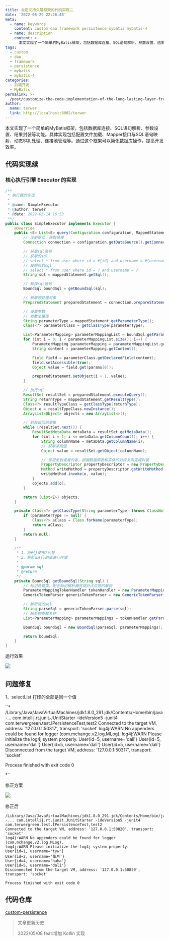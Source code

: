 ```yaml
---
title: 自定义持久层框架的代码实现二
date: '2022-08-29 22:26:48'
meta:
  - name: keywords
    content: custom dao framework persistence mybatis mybatis-4
  - name: description
    content: >-
      本文实现了一个简单的MyBatis框架，包括数据库连接、SQL语句解析、参数设置、结果封装等功能。具体实现包括配置文件加载、Mapper接口与SQL语句映射、动态SQL处理、连接池管理等。通过这个框架可以简化数据库操作，提高开发效率。
tags:
  - custom
  - dao
  - framework
  - persistence
  - mybatis
  - mybatis-4
categories:
  - 后端开发
  - MyBatis
permalink: >-
  /post/customize-the-code-implementation-of-the-long-lasting-layer-framework-two-zccchu.html
author:
  name: terwer
  link: http://localhost:8002/terwer
---
```

本文实现了一个简单的MyBatis框架，包括数据库连接、SQL语句解析、参数设置、结果封装等功能。具体实现包括配置文件加载、Mapper接口与SQL语句映射、动态SQL处理、连接池管理等。通过这个框架可以简化数据库操作，提高开发效率。

<!-- more -->




## 代码实现续

### 核心执行引擎 Executor 的实现

```java
/**
 * 执行器的实现
 *
 * @name: SimpleExecutor
 * @author: terwer
 * @date: 2022-03-14 16:53
 **/
public class SimpleExecutor implements Executor {
    @Override
    public <E> List<E> query(Configuration configuration, MappedStatement mappedStatement, Object... params) throws Exception {
        // 注册驱动，获取链接
        Connection connection = configuration.getDataSource().getConnection();

        // 获取sql语句
        // 获取的sql
        // select * from user where id = #{id} and username = #{username}
        // 转换后的sql
        // select * from user where id = ? and username = ?
        String sql = mappedStatement.getSql();

        // 转换sql语句
        BoundSql boundSql = getBoundSql(sql);

        // 获取预处理对象
        PreparedStatement preparedStatement = connection.prepareStatement(boundSql.getSqlText());

        // 设置参数
        // 参数全路径
        String parameterType = mappedStatement.getParameterType();
        Class<?> parameterClass = getClassType(parameterType);

        List<ParameterMapping> parameterMappingList = boundSql.getParameterMappingList();
        for (int i = 0; i < parameterMappingList.size(); i++) {
            ParameterMapping parameterMapping = parameterMappingList.get(i);
            String content = parameterMapping.getContent();

            Field field = parameterClass.getDeclaredField(content);
            field.setAccessible(true);
            Object value = field.get(params[0]);

            preparedStatement.setObject(i + 1, value);
        }

        // 执行sql
        ResultSet resultSet = preparedStatement.executeQuery();
        String returnType = mappedStatement.getResultType();
        Class<?> resultTypeClass = getClassType(returnType);
        Object o = resultTypeClass.newInstance();
        ArrayList<Object> objects = new ArrayList<>();

        // 封装返回结果集
        while (resultSet.next()) {
            ResultSetMetaData metaData = resultSet.getMetaData();
            for (int i = 1; i <= metaData.getColumnCount(); i++) {
                String columnName = metaData.getColumnName(i);
                // 获取字段值
                Object value = resultSet.getObject(columnName);

                // 使用反射或者内省，根据数据库表和实体的对应关系完成封装
                PropertyDescriptor propertyDescriptor = new PropertyDescriptor(columnName, resultTypeClass);
                Method writeMethod = propertyDescriptor.getWriteMethod();
                writeMethod.invoke(o, value);
            }
            objects.add(o);
        }

        return (List<E>) objects;
    }

    private Class<?> getClassType(String parameterType) throws ClassNotFoundException {
        if (parameterType != null) {
            Class<?> aClass = Class.forName(parameterType);
            return aClass;
        }
        return null;
    }

    /**
     * 1、将#{}使用?代替
     * 2、解析出#{}的值进行存储
     *
     * @param sql
     * @return
     */
    private BoundSql getBoundSql(String sql) {
        // 标记处理类，配合标记解析器完成对占位符的解析
        ParameterMappingTokenHandler tokenHandler = new ParameterMappingTokenHandler();
        GenericTokenParser genericTokenParser = new GenericTokenParser("#{", "}", tokenHandler);

        // 解析后的sql
        String parseSql = genericTokenParser.parse(sql);
        // 解析的参数名称
        List<ParameterMapping> parameterMappings = tokenHandler.getParameterMappings();

        BoundSql boundSql = new BoundSql(parseSql, parameterMappings);

        return boundSql;
    }
}
```

运行效果

![](https://img1.terwer.space/20220314184626.png)​

## 问题修复

1、selectList 打印的全部是同一个值

``*
/Library/Java/JavaVirtualMachines/jdk1.8.0_291.jdk/Contents/Home/bin/java -... com.intellij.rt.junit.JUnitStarter -ideVersion5 -junit4 com.terwergreen.test.IPersistenceTest,test2
Connected to the target VM, address: '127.0.0.1:50317', transport: 'socket'
log4j:WARN No appenders could be found for logger (com.mchange.v2.log.MLog).
log4j:WARN Please initialize the log4j system properly.
User{id=5, username='dali'}
User{id=5, username='dali'}
User{id=5, username='dali'}
User{id=5, username='dali'}
Disconnected from the target VM, address: '127.0.0.1:50317', transport: 'socket'

Process finished with exit code 0

*``

修正方案

![](https://img1.terwer.space/20220314190534.png)​

修正后

```
/Library/Java/JavaVirtualMachines/jdk1.8.0_291.jdk/Contents/Home/bin/java -... com.intellij.rt.junit.JUnitStarter -ideVersion5 -junit4 com.terwergreen.test.IPersistenceTest,test2
Connected to the target VM, address: '127.0.0.1:50820', transport: 'socket'
log4j:WARN No appenders could be found for logger (com.mchange.v2.log.MLog).
log4j:WARN Please initialize the log4j system properly.
User{id=1, username='tyw'}
User{id=2, username='张月'}
User{id=4, username='haha'}
User{id=5, username='dali'}
Disconnected from the target VM, address: '127.0.0.1:50820', transport: 'socket'

Process finished with exit code 0
```

## 代码仓库

[custom-persistence](https://github.com/terwer/senior-java-engineer-road/tree/master/p7-skill/framework/mybatis/custom-persistence)

> 文章更新历史
>
> 2022/05/08 feat:增加 Kotlin 实现

‍
